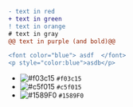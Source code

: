 ```diff
- text in red
+ text in green
! text in orange
# text in gray
@@ text in purple (and bold)@@

<font color="blue"> asdf  </font>
<p style="color:blue">asdb</p>
```

- ![#f03c15](https://via.placeholder.com/15/f03c15/000000?text=+) `#f03c15`
- ![#c5f015](https://via.placeholder.com/15/c5f015/000000?text=+) `#c5f015`
- ![#1589F0](https://via.placeholder.com/15/1589F0/000000?text=+) `#1589F0`
